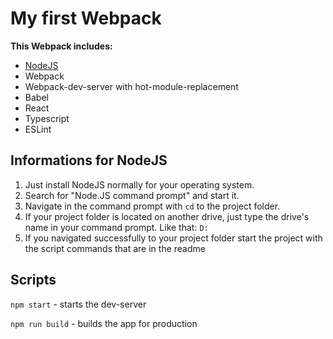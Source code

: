# My first Webpack #
**This Webpack includes:**
* [NodeJS](https://nodejs.org/de/)
* Webpack
* Webpack-dev-server with hot-module-replacement
* Babel
* React
* Typescript
* ESLint

## Informations for NodeJS ##
1. Just install NodeJS normally for your operating system.
2. Search for "Node.JS command prompt" and start it.
3. Navigate in the command prompt with `cd` to the project folder.
4. If your project folder is located on another drive, just type the drive's name in your command prompt. Like that: `D:`
5. If you navigated successfully to your project folder start the project with the script commands that are in the readme

## Scripts ##
`npm start` - starts the dev-server

`npm run build` - builds the app for production

